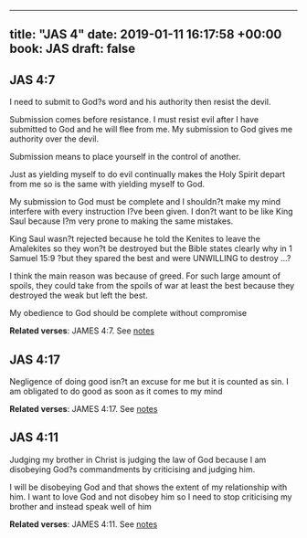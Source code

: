 
---
title: "JAS 4"
date: 2019-01-11 16:17:58 +00:00
book: JAS
draft: false
---

## JAS 4:7

I need to submit to God?s word and his authority then resist the devil.

Submission comes before resistance. I must resist evil after I have submitted to God and he will flee from me. My submission to God gives me authority over the devil.

Submission means to place yourself in the control of another. 

Just as yielding myself to do evil continually makes the Holy Spirit depart from me so is the same with yielding myself to God.

My submission to God must be complete and I shouldn?t make my mind interfere with every instruction I?ve been given. I don?t want to be like King Saul because I?m very prone to making the same mistakes.

King Saul wasn?t rejected because he told the Kenites to leave the Amalekites so they won?t be destroyed but the Bible states clearly why in 1 Samuel 15:9 ?but they spared the best and were UNWILLING to destroy ...?

I think the main reason was because of greed. For such large amount of spoils, they could take from the spoils of war at least the best because they destroyed the weak but left the best.

My obedience to God should be complete without compromise

**Related verses**: JAMES 4:7. See [notes](https://my.bible.com/notes/3074990885722383208)


## JAS 4:17

Negligence of doing good isn?t an excuse for me but it is counted as sin. I am obligated to do good as soon as it comes to my mind

**Related verses**: JAMES 4:17. See [notes](https://my.bible.com/notes/3074979309216850700)


## JAS 4:11

Judging my brother in Christ is judging the law of God because I am disobeying God?s commandments by criticising and judging him.

I will be disobeying God and that shows the extent of my relationship with him. I want to love God and not disobey him so I need to stop criticising my brother and instead speak well of him

**Related verses**: JAMES 4:11. See [notes](https://my.bible.com/notes/3074978048409068285)

